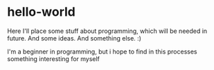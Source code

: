 # hello-world
Here I'll place some stuff about programming, which will be needed in future. And some ideas. And something else. :)

I'm a beginner in programming, but i hope to find in this processes something interesting for myself
